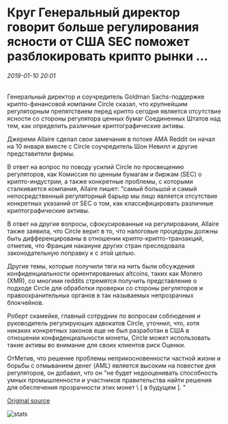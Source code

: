 # Круг Генеральный директор говорит больше регулирования ясности от США SEC поможет разблокировать крипто рынки ...

###### 2019-01-10 20:01

Генеральный директор и соучредитель Goldman Sachs-поддержке крипто-финансовой компании Circle сказал, что крупнейшим регуляторным препятствием перед крипто сегодня является отсутствие ясности со стороны регулятора ценных бумаг Соединенных Штатов над тем, как определить различные криптографические активы.

Джереми Allaire сделал свои замечания в потоке AMA Reddit он начал на 10 января вместе с Circle соучредитель Шон Невилл и другие представители фирмы.

В ответ на вопрос по поводу усилий Circle по просвещению регуляторов, как Комиссия по ценным бумагам и биржам (SEC) о крипто-индустрии, а также конкретные проблемы, с которыми сталкивается компания, Allaire пишет: "самый большой и самый непосредственный регуляторный барьер мы лицо является отсутствие конкретных указаний от SEC о том, как классифицировать различные криптографические активы.

В ответ на другие вопросы, сфокусированные на регулировании, Allaire также заявила, что Circle верит в то, что налоговые процедуры должны быть дифференцированы в отношении крипто-крипто-транзакций, отметив, что Франция накануне других стран преследовала законодательную поправку к с этой целью.

Другие темы, которые получили тяги на нить были обсуждения конфиденциальности ориентированных altcoins, таких как Monero (XMR), со многими reddits стремятся получить представление о подходе Circle для обработки проверки со стороны регуляторов и правоохранительных органов в так называемых непрозрачных блокчейнов.

Роберт скамейке, главный сотрудник по вопросам соблюдения и руководитель регулирующих адвокатов Circle, уточнил, что, хотя никаких конкретных законов еще не был разработан в США в отношении конфиденциальности монеты, Circle может использовать такие активы во внимание для своих клиентов риск Оценки.

ОтМетив, что решение проблемы неприкосновенности частной жизни и борьбы с отмыванием денег (AML) является высоким на повестке дня регуляторов, он добавил, что он "не будет недооценивать способность умных промышленности и участников правительства найти решения для обеспечения прозрачности этих монет \ [ в будущем \]. "

[Original source](https://cointelegraph.com/news/circle-ceo-says-more-regulatory-clarity-from-us-sec-will-help-unlock-crypto-markets)

![stats](https://c.statcounter.com/11760860/0/a89fa40b/1/ "stats")